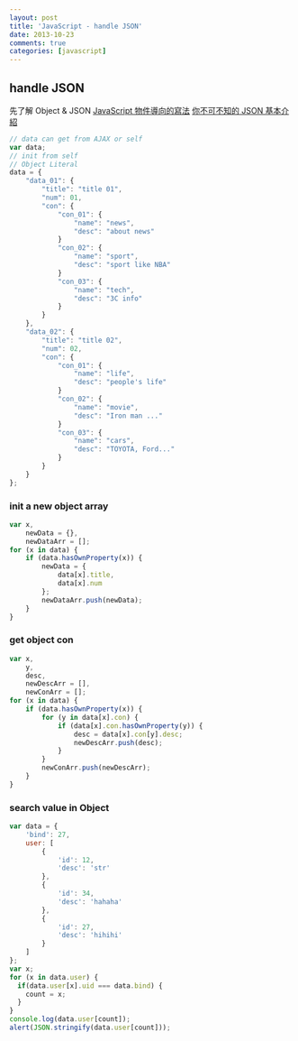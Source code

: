 ```yaml
---
layout: post
title: 'JavaScript - handle JSON'
date: 2013-10-23
comments: true
categories: [javascript]
---
```

## handle JSON

先了解 Object & JSON
[JavaScript 物件導向的寫法](http://www.josephjiang.com/presentation/OOJS/object-oriented-paradigms.html)
[你不可不知的 JSON 基本介紹](http://blog.wu-boy.com/2011/04/%E4%BD%A0%E4%B8%8D%E5%8F%AF%E4%B8%8D%E7%9F%A5%E7%9A%84-json-%E5%9F%BA%E6%9C%AC%E4%BB%8B%E7%B4%B9/)

```javascript
// data can get from AJAX or self
var data;
// init from self
// Object Literal
data = {
    "data_01": {
        "title": "title 01",
        "num": 01,
        "con": {
            "con_01": {
                "name": "news",
                "desc": "about news"
            }
            "con_02": {
                "name": "sport",
                "desc": "sport like NBA"
            }
            "con_03": {
                "name": "tech",
                "desc": "3C info"
            }
        }
    },
    "data_02": {
        "title": "title 02",
        "num": 02,
        "con": {
            "con_01": {
                "name": "life",
                "desc": "people's life"
            }
            "con_02": {
                "name": "movie",
                "desc": "Iron man ..."
            }
            "con_03": {
                "name": "cars",
                "desc": "TOYOTA, Ford..."
            }
        }
    }
};
```

### init a new object array
```javascript
var x,
    newData = {},
    newDataArr = [];
for (x in data) {
    if (data.hasOwnProperty(x)) {
        newData = {
            data[x].title,
            data[x].num
        };
        newDataArr.push(newData);
    }
}
```

### get object con
```javascript
var x,
    y,
    desc,
    newDescArr = [],
    newConArr = [];
for (x in data) {
    if (data.hasOwnProperty(x)) {
        for (y in data[x].con) {
            if (data[x].con.hasOwnProperty(y)) {
                desc = data[x].con[y].desc;
                newDescArr.push(desc);
            }
        }
        newConArr.push(newDescArr);
    }
}
```

### search value in Object

```javascript
var data = {
    'bind': 27,
    user: [
        {
            'id': 12,
            'desc': 'str'
        },
        {
            'id': 34,
            'desc': 'hahaha'
        },
        {
            'id': 27,
            'desc': 'hihihi'
        }
    ]
};
var x;
for (x in data.user) {
  if(data.user[x].uid === data.bind) {
    count = x;
  }
}
console.log(data.user[count]);
alert(JSON.stringify(data.user[count]));
```
